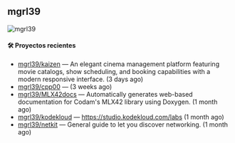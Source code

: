 ## mgrl39 
<p align="left"> <img src="https://komarev.com/ghpvc/?username=mgrbl&label=Profile%20views&color=0e75b6&style=flat" alt="mgrl39" /> </p>












#### 🛠 Proyectos recientes

- [mgrl39/kaizen](https://github.com/mgrl39/kaizen) — An elegant cinema management platform featuring movie catalogs, show scheduling, and booking capabilities with a modern responsive interface. (3 days ago)
- [mgrl39/cpp00](https://github.com/mgrl39/cpp00) —  (3 weeks ago)
- [mgrl39/MLX42docs](https://github.com/mgrl39/MLX42docs) — Automatically generates web-based documentation for Codam&#39;s MLX42 library using Doxygen. (1 month ago)
- [mgrl39/kodekloud](https://github.com/mgrl39/kodekloud) — https://studio.kodekloud.com/labs (1 month ago)
- [mgrl39/netkit](https://github.com/mgrl39/netkit) — General guide to let you discover networking. (1 month ago)




